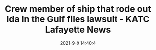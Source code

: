 ---
"title": "Crew member of ship that rode out Ida in the Gulf files lawsuit - KATC Lafayette News"
"date": "2021-9-9 14:40:4"
"feed_name": "GOOGLENEWS"
"feed_website": "https://news.google.com/search?q=drilling%2Bincident&hl=en-US&gl=US&ceid=US:en"
"feed_rss": "https://news.google.com/rss/search?q=drilling%2Bincident&hl=en-US&gl=US&ceid=US:en"
"link": "https://www.katc.com/news/covering-louisiana/crew-member-of-ship-that-rode-out-ida-in-the-gulf-files-lawsuit"
"file": "_posts/2021-9-9-14-40-4_GOOGLENEWS_05c919a323a7bc00f40885c314ee1033dd627402.md"
"accident": "0"
"drilling": "0"
---